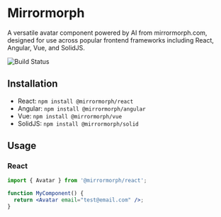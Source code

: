 # Mirrormorph

A versatile avatar component powered by AI from mirrormorph.com, designed for use across popular frontend frameworks including React, Angular, Vue, and SolidJS.

![Build Status](https://github.com/musaid/mirrormorph/actions/workflows/nodejs.yml/badge.svg)

## Installation

- React: `npm install @mirrormorph/react`
- Angular: `npm install @mirrormorph/angular`
- Vue: `npm install @mirrormorph/vue`
- SolidJS: `npm install @mirrormorph/solid`

## Usage

### React

```jsx
import { Avatar } from '@mirrormorph/react';

function MyComponent() {
  return <Avatar email="test@email.com" />;
}
